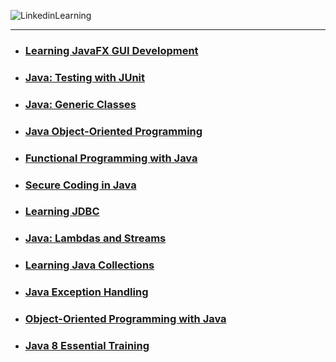 ![LinkedinLearning](https://www.aivancity.ai/sites/default/files/2020-09/linkedinlearning.png)

---

- ### [Learning JavaFX GUI Development](https://www.linkedin.com/learning/certificates/68f396c641fd1828fdc26041c65225e3a01850220c39ef788f73ba9499349285?trk=share_certificate)

- ### [Java: Testing with JUnit](https://www.linkedin.com/learning/certificates/8d735334d656bc21e6e408fa9f4dfd00d23f2aa53bcaa732506e4a7c53a31430?trk=share_certificate)

- ### [Java: Generic Classes](https://www.linkedin.com/learning/certificates/9e823f73c659abe3301f5f405d362f6e8de610a16a9cd8b5cdd1a2276cf87039?trk=share_certificate)

- ### [Java Object-Oriented Programming](https://www.linkedin.com/learning/certificates/300774a7950e62b196e725cb55b70390cebfe4a362609eadd060c242352cf716?trk=share_certificate)

- ### [Functional Programming with Java](https://www.linkedin.com/learning/certificates/b820f3865be3d375a7889ab028fe20e8708db06df57a3d496ef2d1e7fc3cad19?trk=share_certificate)

- ### [Secure Coding in Java](https://www.linkedin.com/learning/certificates/0553cff4fba971b6d80a2a015e694bd131fc2ed6cf8189fd50aca753349c6a4d?trk=share_certificate)

- ### [Learning JDBC](https://www.linkedin.com/learning/certificates/19102d7ada4c2805d90c00e506e521cce9ce931e1aab3d9e1a86659015b75a9a?trk=share_certificate)

- ### [Java: Lambdas and Streams](https://www.linkedin.com/learning/certificatesa1dfd1950ee5a63491245e6026e2559e4357fc9a898e33de687a4a52c79425db?trk=share_certificate)

- ### [Learning Java Collections](https://www.linkedin.com/learning/certificates/e637eea1b1458c3e577f38a8f75104940c51588e25cb9a2212dc4af2ca0d84b9?trk=share_certificate)

- ### [Java Exception Handling](https://www.linkedin.com/learning/certificates/94348c39102b15f8714a841f5a8b2fbe79a3b9955dec340887b8a4ff7d2f40e2?trk=share_certificate)

- ### [Object-Oriented Programming with Java](https://www.linkedin.com/learning/certificates/e480e45e7f87bb128642c318497b525d7f0bc7d19d38f99fd7150dda174632df?trk=share_certificate)

- ### [Java 8 Essential Training](https://www.linkedin.com/learning/certificates/21734a506e22e0a372706b0a2468e6cd989943de25bb77aea049ec6873b54090?trk=share_certificate)
